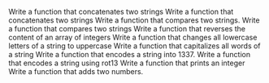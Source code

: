 Write a function that concatenates two strings
Write a function that concatenates two strings
Write a function that compares two strings.
Write a function that compares two strings
Write a function that reverses the content of an array of integers
Write a function that changes all lowercase letters of a string to uppercase
Write a function that capitalizes all words of a string
Write a function that encodes a string into 1337.
Write a function that encodes a string using rot13
Write a function that prints an integer
Write a function that adds two numbers.
